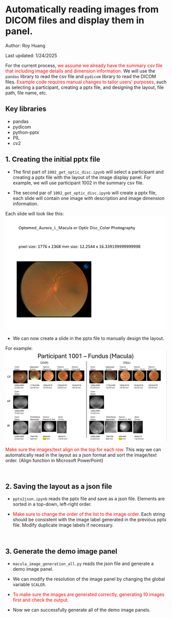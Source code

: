 # Automatically reading images from DICOM files and display them in panel.
Author: Roy Huang

Last updated: 1/24/2025

For the current process, <span style="color:red">we assume we already have the summary csv file that including image details and dimension information.</span> We will use the `pandas` library to read the csv file and `pydicom` library to read the DICOM files. <span style="color:red">Example code requires manual changes to tailor users' purposes,</span> such as selecting a participant, creating a pptx file, and designing the layout, file path, file name, etc.

## Key libraries
- pandas
- pydicom
- python-pptx
- PIL
- cv2


## 1. Creating the initial pptx file

- The first part of `1002_get_optic_disc.ipynb` will select a participant and creating a pptx file with the layout of the image display panel. For example, we will use participant 1002 in the summary csv file. 



- The second par of `1002_get_optic_disc.ipynb` will create a pptx file, each slide will contain one image with description and image dimension information.

Each slide will look like this:
![each slide](image.png)

- We can now create a slide in the pptx file to manually design the layout. 

For example: 
![layout design](image-1.png)

<span style="color:red">Make sure the images/text align on the top for each row. </span>This way we can automatically read in the layout as a json format and sort the image/text order. (Align function in Microsoft PowerPoint)

<br>

## 2. Saving the layout as a json file
- `pptx2json.ipynb` reads the pptx file and save as a json file. Elements are sorted in a top-down, left-right order. 

- <span style="color:red">Make sure to change the order of the list to the image order.</span> Each string should be consistent with the image label generated in the previous pptx file. Modify duplicate image labels if necessary.

<br>

## 3. Generate the demo image panel
- `macula_image_generation_all.py` reads the json file and generate a demo image panel. 

- We can modify the resolution of the image panel by changing the global variable `SCALER`. 

- <span style="color:red">To make sure the images are generated correctly, generating 10 images first and check the output. </span>

- Now we can successfully generate all of the demo image panels. 
